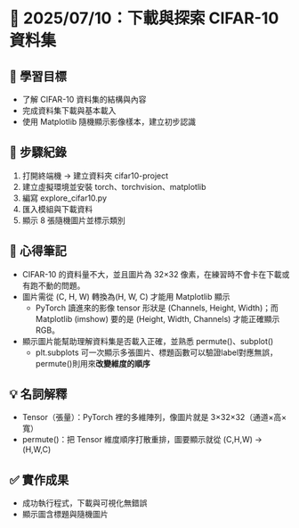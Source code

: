 # 🧪 2025/07/10：下載與探索 CIFAR-10 資料集

## 🎯 學習目標
- 了解 CIFAR-10 資料集的結構與內容
- 完成資料集下載與基本載入
- 使用 Matplotlib 隨機顯示影像樣本，建立初步認識

## 📌 步驟紀錄

1. 打開終端機 → 建立資料夾 cifar10-project
2. 建立虛擬環境並安裝 torch、torchvision、matplotlib
3. 編寫 explore_cifar10.py
4. 匯入模組與下載資料
5. 顯示 8 張隨機圖片並標示類別

## 🧠 心得筆記
- CIFAR-10 的資料量不大，並且圖片為 32×32 像素，在練習時不會卡在下載或有跑不動的問題。
- 圖片需從 (C, H, W) 轉換為(H, W, C) 才能用 Matplotlib 顯示
    - PyTorch 讀進來的影像 tensor 形狀是 (Channels, Height, Width)；而 Matplotlib (imshow) 要的是 (Height, Width, Channels) 才能正確顯示 RGB。
- 顯示圖片能幫助理解資料集是否載入正確，並熟悉 permute()、subplot()
    - plt.subplots 可一次顯示多張圖片、標題函數可以驗證label對應無誤，permute()則用來**改變維度的順序**

## 💡 名詞解釋
- Tensor（張量）：PyTorch 裡的多維陣列，像圖片就是 3×32×32（通道×高×寬）
- permute()：把 Tensor 維度順序打散重排，圖要顯示就從 (C,H,W) → (H,W,C)

## ✅ 實作成果
- 成功執行程式，下載與可視化無錯誤
- 顯示圖含標題與隨機圖片
